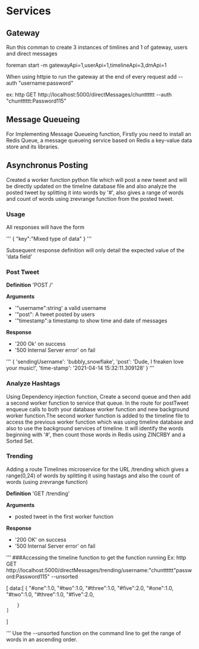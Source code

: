 # Services
## Gateway
Run this comman to create 3 instances of timlines and 1 of gateway, users and direct messages

foreman start -m gatewayApi=1,userApi=1,timelineApi=3,dmApi=1

When using httpie to run the gateway at the end of every request add
--auth  "username:password"

ex: http GET http://localhost:5000/directMessages/chuntttttt --auth "chuntttttt:Password115"

## Message Queueing
For Implementing Message Queueing function, Firstly you need to install an Redis Queue, a message queueing service based on Redis a key-value data store and its libraries.

## Asynchronus Posting
Created a worker function python file which will post a new tweet and will be directly updated on the timeline database file and also analyze the posted tweet by splitting it into words by '#', also gives a range of words and count of words using zrevrange function from the posted tweet.

### Usage

All responses will have the form

'''
{
	"key":"Mixed type of data"
}
'''


Subsequent response definition will only detail the expected value of the 'data field'

### Post Tweet
**Definition**
'POST /'

**Arguments**
- '"username":string' a valid username 
- '"post": A tweet posted by users
- '"timestamp":a timestamp to show time and date of messages

**Response**
- '200 Ok' on success
- '500 Internal Server error' on fail 

'''
{
        'sendingUsername': 'bubbly_snowflake',
        'post': 'Dude, I freaken love your music!',
        'time-stamp': '2021-04-14 15:32:11.309128'
}
'''
### Analyze Hashtags

Using Dependency injection function, Create a second queue and then add a second worker function to service that queue. In the route for postTweet enqueue calls to both your database worker function and new background worker function.The second worker function is added to the timeline file to access the previous worker function which was using timeline database and also to use the background services of timeline.
It will identify the words beginning with '#', then count those words in Redis using ZINCRBY and a Sorted Set. 


### Trending 

Adding a route Timelines microservice for the URL /trending which gives a range(0,24) of words by splitting it using hastags and also the count of words (using zrevrange function) 

**Definition**
'GET /trending'

**Arguments**
- posted tweet in the first worker function

**Response**
- '200 OK' on success
- '500 Internal Server error' on fail 

'''
###Accessing the timeline function to get the function running 
Ex: http GET http://localhost:5000/directMessages/trending/username:"chuntttttt"password:Password115" --unsorted

[
    data:[
    		{
        		"#one":1.0,
			"#two":1.0,
			"#three":1.0,
			"#five":2.0,
			"#one":1.0,
			"#two":1.0,
			"#three":1.0,
			"#five":2.0,
	
		}
	]
]

'''
Use the --unsorted function on the command line to get the range of words in an ascending order.
